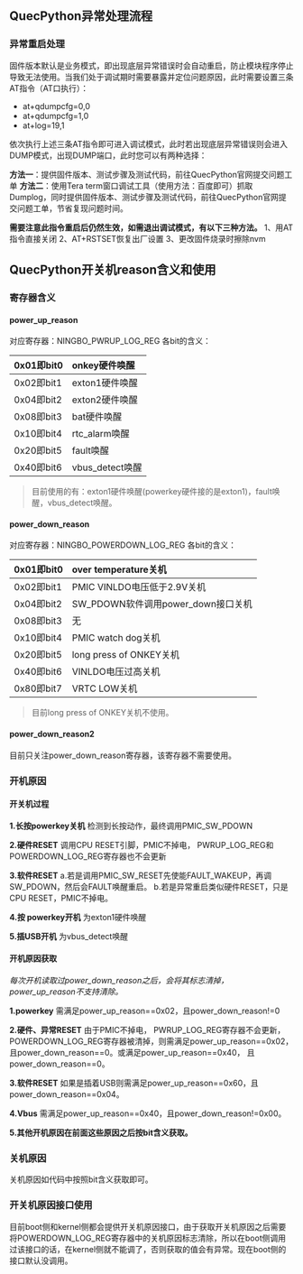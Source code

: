 
## QuecPython异常处理流程

### 异常重启处理

固件版本默认是业务模式，即出现底层异常错误时会自动重启，防止模块程序停止导致无法使用。当我们处于调试期时需要暴露并定位问题原因，此时需要设置三条AT指令（AT口执行）：

- at+qdumpcfg=0,0
- at+qdumpcfg=1,0
- at+log=19,1

依次执行上述三条AT指令即可进入调试模式，此时若出现底层异常错误则会进入DUMP模式，出现DUMP端口，此时您可以有两种选择：

**方法一**：提供固件版本、测试步骤及测试代码，前往QuecPython官网提交问题工单
**方法二**：使用Tera term窗口调试工具（使用方法：百度即可）抓取Dumplog，同时提供固件版本、测试步骤及测试代码，前往QuecPython官网提交问题工单，节省复现问题时间。

**需要注意此指令重启后仍然生效，如需退出调试模式，有以下三种方法。**
1、用AT指令直接关闭
2、AT+RSTSET恢复出厂设置
3、更改固件烧录时擦除nvm

## QuecPython开关机reason含义和使用

### 寄存器含义

#### power_up_reason

对应寄存器：NINGBO_PWRUP_LOG_REG
各bit的含义：

| 0x01即bit0 | onkey硬件唤醒   |
| ---------- | :-------------- |
| 0x02即bit1 | exton1硬件唤醒  |
| 0x04即bit2 | exton2硬件唤醒  |
| 0x08即bit3 | bat硬件唤醒     |
| 0x10即bit4 | rtc_alarm唤醒   |
| 0x20即bit5 | fault唤醒       |
| 0x40即bit6 | vbus_detect唤醒 |

>
> 目前使用的有：exton1硬件唤醒(powerkey硬件接的是exton1)，fault唤醒，vbus_detect唤醒。

#### power_down_reason

对应寄存器：NINGBO_POWERDOWN_LOG_REG
各bit的含义：

| 0x01即bit0 | over temperature关机               |
| ---------- | :--------------------------------- |
| 0x02即bit1 | PMIC VINLDO电压低于2.9V关机        |
| 0x04即bit2 | SW_PDOWN软件调用power_down接口关机 |
| 0x08即bit3 | 无                                 |
| 0x10即bit4 | PMIC watch dog关机                 |
| 0x20即bit5 | long press of ONKEY关机            |
| 0x40即bit6 | VINLDO电压过高关机                 |
| 0x80即bit7 | VRTC LOW关机                       |

>
> 目前long press of ONKEY关机不使用。

#### power_down_reason2

目前只关注power_down_reason寄存器，该寄存器不需要使用。

### 开机原因

#### 开关机过程

**1.长按powerkey关机**
检测到长按动作，最终调用PMIC_SW_PDOWN

**2.硬件RESET**
调用CPU RESET引脚，PMIC不掉电， PWRUP_LOG_REG和POWERDOWN_LOG_REG寄存器也不会更新

**3.软件RESET**
a.若是调用PMIC_SW_RESET先使能FAULT_WAKEUP，再调SW_PDOWN，然后会FAULT唤醒重启。
b.若是异常重启类似硬件RESET，只是CPU RESET，PMIC不掉电。

**4.按 powerkey开机**
为exton1硬件唤醒

**5.插USB开机**
为vbus_detect唤醒

#### 开机原因获取

*每次开机读取过power_down_reason之后，会将其标志清掉，power_up_reason不支持清除。*

**1.powerkey**
需满足power_up_reason==0x02，且power_down_reason!=0

**2.硬件、异常RESET**
由于PMIC不掉电， PWRUP_LOG_REG寄存器不会更新，POWERDOWN_LOG_REG寄存器被清掉，则需满足power_up_reason==0x02，且power_down_reason==0。或满足power_up_reason==0x40， 且power_down_reason==0。

**3.软件RESET**
如果是插着USB则需满足power_up_reason==0x60，且power_down_reason==0x04。

**4.Vbus**
需满足power_up_reason==0x40，且power_down_reason!=0x00。

**5.其他开机原因在前面这些原因之后按bit含义获取。**

### 关机原因

关机原因如代码中按照bit含义获取即可。

### 开关机原因接口使用

目前boot侧和kernel侧都会提供开关机原因接口，由于获取开关机原因之后需要将POWERDOWN_LOG_REG寄存器中的关机原因标志清除，所以在boot侧调用过该接口的话，在kernel侧就不能调了，否则获取的值会有异常。现在boot侧的接口默认没调用。
